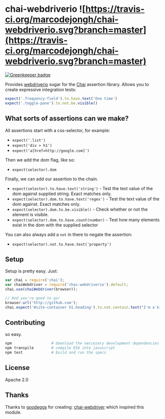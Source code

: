 # chai-webdriverio ![https://travis-ci.org/marcodejongh/chai-webdriverio.svg?branch=master](https://travis-ci.org/marcodejongh/chai-webdriverio.svg?branch=master)

[![Greenkeeper badge](https://badges.greenkeeper.io/marcodejongh/chai-webdriverio.svg)](https://greenkeeper.io/)

Provides [webdriverio](https://npmjs.org/package/webdriverio) sugar for the [Chai](http://chaijs.com/) assertion library. Allows you to create expressive integration tests:

```javascript
expect('.frequency-field').to.have.text('One time')
expect('.toggle-pane').to.not.be.visible()
```

## What sorts of assertions can we make?

All assertions start with a css-selector, for example:

- `expect('.list')`
- `expect('div > h1')`
- `expect('a[href=http://google.com]')`

Then we add the dom flag, like so:

- `expect(selector).dom`

Finally, we can add our assertion to the chain.

- `expect(selector).to.have.text('string')` - Test the text value of the dom against supplied string. Exact matches only.
- `expect(selector).dom.to.have.text('regex')` - Test the text value of the dom against. Exact matches only.
- `expect(selector).dom.to.be.visible()` - Check whether or not the element is visible.
- `expect(selector).dom.to.have.count(number)` - Test how many elements exist in the dom with the supplied selector

You can also always add a `not` in there to negate the assertion:

- `expect(selector).not.to.have.text('property')`

## Setup

Setup is pretty easy. Just:

```javascript
var chai = require('chai');
var chaiWebdriver = require('chai-webdriverio').default;
chai.use(chaiWebdriver(browser));

// And you're good to go!
browser.url('http://github.com');
chai.expect('#site-container h1.heading').to.not.contain.text("I'm a kitty!");
```

## Contributing

so easy.

```bash
npm                  # download the neccesary development dependencies
npm transpile        # compile ES6 into javascript
npm test             # build and run the specs
```

## License

Apache 2.0

## Thanks
Thanks to [goodeggs](https://github.com/goodeggs/) for creating: [chai-webdriver](https://github.com/goodeggs/chai-webdriver) which inspired this module.
